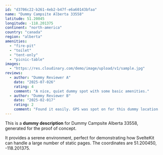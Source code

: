 ```yaml
---
id: "d3706c22-b261-4eb2-b47f-e6a60143bfaa"
name: "Dummy Campsite Alberta 33558"
latitude: 51.20045
longitude: -118.201375
continent: "north-america"
country: "canada"
region: "alberta"
amenities:
  - "fire-pit"
  - "toilet"
  - "tent-only"
  - "picnic-table"
images:
  - "https://res.cloudinary.com/demo/image/upload/v1/sample.jpg"
reviews:
  - author: "Dummy Reviewer A"
    date: "2025-07-026"
    rating: 4
    comment: "A nice, quiet dummy spot with some basic amenities."
  - author: "Dummy Reviewer B"
    date: "2025-02-017"
    rating: 2
    comment: "Found it easily. GPS was spot on for this dummy location."
---
```


This is a **dummy description** for Dummy Campsite Alberta 33558, generated for the proof of concept.

It provides a serene environment, perfect for demonstrating how SvelteKit can handle a large number of static pages. The coordinates are 51.200450, -118.201375.
